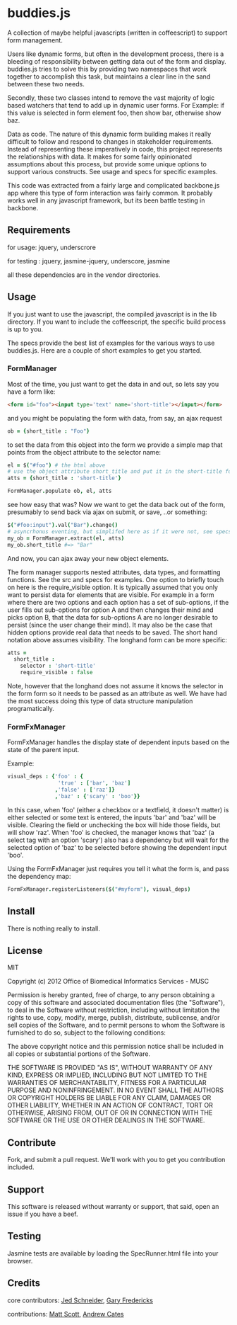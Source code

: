 # buddies.js #

A collection of maybe helpful javascripts (written in coffeescript) to support form management.

Users like dynamic forms, but often in the development process, there is a bleeding of responsibility between getting data out of the form and display. buddies.js tries to solve this by providing two namespaces that work together to accomplish this task, but maintains a clear line in the sand between these two needs. 

Secondly, these two classes intend to remove the vast majority of logic based watchers that tend to add up in dynamic user forms. For Example: if this value is selected in form element foo, then show bar, otherwise show baz. 

Data as code. The nature of this dynamic form building makes it really difficult to follow and respond to changes in stakeholder requirements. Instead of representing these imperatively in code, this project represents the relationships with data. It makes for some fairly opinionated assumptions about this process, but provide some unique options to support various constructs. See usage and specs for specific examples.

This code was extracted from a fairly large and complicated backbone.js app where this type of form interaction was fairly common. It probably works well in any javascript framework, but its been battle testing in backbone.

## Requirements ##

for usage: jquery, underscrore

for testing : jquery, jasmine-jquery, underscore, jasmine

all these dependencies are in the vendor directories.

## Usage ##

If you just want to use the javascript, the compiled javascript is in the lib directory. If you want to include the coffeescript, the specific build process is up to you.

The specs provide the best list of examples for the various ways to use buddies.js. Here are a couple of short examples to get you started.

### FormManager ###

Most of the time, you just want to get the data in and out, so lets say you have a form like:

```html
<form id="foo"><input type='text' name='short-title'></input></form>
```

and you might be populating the form with data, from say, an ajax request

```coffeescript
ob = {short_title : "Foo"}
```

to set the data from this object into the form we provide a simple map that points from the object attribute to the selector name:

```coffeescript
el = $("#foo") # the html above
# use the object attribute short_title and put it in the short-title form input
atts = {short_title : 'short-title'}

FormManager.populate ob, el, atts
```

see how easy that was? Now we want to get the data back out of the form, presumably to send back via ajax on submit, or save, ..or something:

```coffeescript
$("#foo:input").val("Bar").change()
# asyncrhonus eventing, but simplifed here as if it were not, see specs for working example
my_ob = FormManager.extract(el, atts)
my_ob.short_title #=> "Bar"
```

And now, you can ajax away your new object elements.

The form manager supports nested attributes, data types, and formatting functions. See the src and specs for examples. One option to briefly touch on here is the require_visible option. It is typically assumed that you only want to persist data for elements that are visible. For example in a form where there are two options and each option has a set of sub-options, if the user fills out sub-options for option A and then changes their mind and picks option B, that the data for sub-options A are no longer desirable to persist (since the user change their mind). It may also be the case that hidden options provide real data that needs to be saved. The short hand notation above assumes visibility. The longhand form can be more specific:

```coffeescript
atts =
  short_title :
    selector : 'short-title'
    require_visible : false
```

Note, however that the longhand does not assume it knows the selector in the form form so it needs to be passed as an attribute as well. We have had the most success doing this type of data structure manipulation programatically.

### FormFxManager ###

FormFxManager handles the display state of dependent inputs based on the state of the parent input.

Example:

```coffeescript
visual_deps : {'foo' : {
                'true' : ['bar', 'baz']
               ,'false' : ['raz']}
               ,'baz' : {'scary' : 'boo'}}
```

In this case, when 'foo' (either a checkbox or a textfield, it doesn't matter) is either selected or some text is entered, the inputs 'bar' and 'baz' will be visible. Clearing the field or unchecking the box will hide those fields, but will show 'raz'. When 'foo' is checked, the manager knows that 'baz' (a select tag with an option 'scary') also has a dependency but will wait for the selected option of 'baz' to be selected before showing the dependent input 'boo'.

Using the FormFxManager just requires you tell it what the form is, and pass the dependency map:

```coffeescript
FormFxManager.registerListeners($("#myform"), visual_deps)
```

## Install ##

There is nothing really to install.

## License ##

MIT

Copyright (c) 2012 Office of Biomedical Informatics Services - MUSC

Permission is hereby granted, free of charge, to any person obtaining a copy of this software and associated documentation files (the "Software"), to deal in the Software without restriction, including without limitation the rights to use, copy, modify, merge, publish, distribute, sublicense, and/or sell copies of the Software, and to permit persons to whom the Software is furnished to do so, subject to the following conditions:

The above copyright notice and this permission notice shall be included in all copies or substantial portions of the Software.

THE SOFTWARE IS PROVIDED "AS IS", WITHOUT WARRANTY OF ANY KIND, EXPRESS OR IMPLIED, INCLUDING BUT NOT LIMITED TO THE WARRANTIES OF MERCHANTABILITY, FITNESS FOR A PARTICULAR PURPOSE AND NONINFRINGEMENT. IN NO EVENT SHALL THE AUTHORS OR COPYRIGHT HOLDERS BE LIABLE FOR ANY CLAIM, DAMAGES OR OTHER LIABILITY, WHETHER IN AN ACTION OF CONTRACT, TORT OR OTHERWISE, ARISING FROM, OUT OF OR IN CONNECTION WITH THE SOFTWARE OR THE USE OR OTHER DEALINGS IN THE SOFTWARE.

## Contribute ##

Fork, and submit a pull request. We'll work with you to get you contribution included.

## Support ##

This software is released without warranty or support, that said, open an issue if you have a beef.

## Testing ##

Jasmine tests are available by loading the SpecRunner.html file into your browser.

## Credits ##

core contributors: [Jed Schneider](http://github.com/jedschneider), [Gary Fredericks](http://github.com/fredericksgary)

contributions: [Matt Scott]("http://github.com/mdms-scott"), [Andrew Cates]("https://github.com/amcates")